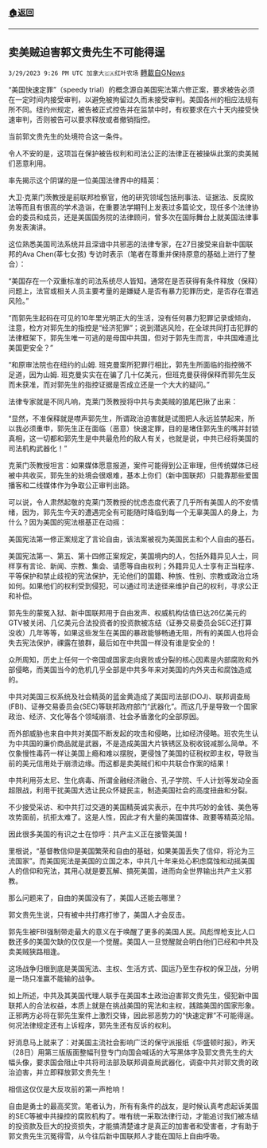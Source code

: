 ###  [:house:返回](README.md)
---


## 卖美贼迫害郭文贵先生不可能得逞
`3/29/2023 9:26 PM UTC 加拿大🇨🇦红叶农场` [轉載自GNews](https://gnews.org/articles/1057684)

“美国快速定罪”（speedy trial）的概念源自美国宪法第六修正案，要求被告必须在一定时间内接受审判，以避免被拘留过久而未接受审判。美国各州的相应法规有所不同。纽约州规定，被告被正式控告并在监禁中时，有权要求在六十天内接受快速审判，否则被告可以要求释放或者撤销指控。

当前郭文贵先生的处境符合这一条件。

令人不安的是，这项旨在保护被告权利和司法公正的法律正在被操纵此案的卖美贼们恶意利用。

率先揭示这个阴谋的是一位美国法律界中的精英：

大卫·克莱门茨教授是前联邦检察官，他的研究领域包括刑事法、证据法、反腐败法等而且有很高的学术造诣，在重要法学期刊上发表过多篇论文，现任多个法律协会的委员和成员，还是美国国务院的法律顾问，曾多次在国际舞台上就美国法律事务发表演讲。

这位熟悉美国司法系统并且深谙中共邪恶的法律专家，在27日接受来自新中国联邦的Ava Chen(莘七女孩)  专访时表示（笔者在尊重并保持原意的基础上进行了整合）：

“美国存在一个双重标准的司法系统尽人皆知。通常在是否获得有条件释放（保释）问题上，法官或相关人员主要考量的是嫌疑人是否有暴力犯罪历史，是否存在潜逃风险。”

“而郭先生起码在可见的10年里光明正大的生活，没有任何暴力犯罪记录或倾向，注意，检方对郭先生的指控是“经济犯罪”；说到潜逃风险，在全球共同打击犯罪的法律框架下，郭先生唯一可逃的是母国中共国，但对于郭先生而言，中共国难道比美国更安全？”

“和原审法院也在纽约的山姆. 班克曼案所犯罪行相比，郭先生所面临的指控微不足道，因为山姆. 班克曼实实在在骗了几十亿美元，但班克曼获得保释而郭先生反而未获准，而对郭先生的指控证据是否成立还是一个大大的疑问。”

法律专家就是不同凡响，克莱门茨教授将中共与卖美贼的狼尾巴揪了出来：

“显然，不准保释就是噤声郭先生，所谓政治迫害就是试图把人永远监禁起来，所以我必须重申，郭先生正在面临（恶意）快速定罪，目的是堵住郭先生的嘴并封锁真相，这一切都和郭先生是中共最危险的敌人有关，也就是说，中共已经将美国的司法机构武器化！”

克莱门茨教授坦言：如果媒体愿意报道，案件可能得到公正审理，但传统媒体已经被中共收买，郭先生的处境会很艰难，基本上你们（新中国联邦）只能靠那些爱国播客和二线媒体作为争取公正审判出路。

可以说，令人肃然起敬的克莱门茨教授的忧虑态度代表了几乎所有美国人的不安情绪，因为，郭先生今天的遭遇完全有可能随时降临到每一个无辜美国人的身上，为什么？因为美国的宪法根基正在动摇：

美国宪法第一修正案规定了言论自由，该法案被视为美国民主和个人自由的基石。

美国宪法第一、第五、第十四修正案规定，美国境内的人，包括外籍异见人士，同样享有言论、新闻、宗教、集会、请愿等自由权利；外籍异见人士享有正当程序、平等保护和禁止歧视的宪法保护，无论他们的国籍、种族、性别、宗教或政治立场如何。如果他们的权利受到侵犯，可以通过司法途径来维护自己的权利，寻求公正和补偿。

郭先生的蒙冤入狱、新中国联邦用于自由发声、权威机构估值已达26亿美元的GTV被关闭、几亿美元合法投资者的投资款被冻结（证券交易委员会SEC还打算没收）几年等等，如果这些发生在美国的暴政能够畅通无阻，所有的美国人也将会失去宪法保护，祼露在狼群，最后如在中共国一样没有谁是安全的！

众所周知，历史上任何一个帝国或国家走向衰败或分裂的核心因素是内部腐败和外部侵略，而美国当今的危机几乎全部是中共多年来对美国的内外夹击和腐蚀造成的。

中共对美国三权系统及社会精英的蓝金黄造成了美国司法部(DOJ)、联邦调查局(FBI)、证券交易委员会(SEC)等联邦政府部门“武器化”。而这几乎是导致一个国家政治、经济、文化等各个领域崩溃、社会矛盾激化的全部原因。

而外部威胁也来自中共对美国不断发起的攻击和侵略，比如经济侵略。班农先生认为中共国的廉价商品就是武器，不是造成美国大片铁锈区及税收锐减那么简单。不仅象慢性毒药一样让美国上瘾和难以摆脱，更侵蚀了美国的征税权即主权，导致当前的美元信用处于崩溃边缘。而这都是卖美贼们和中共联合作案的结果！

中共利用芬太尼、生化病毒、所谓金融经济融合、孔子学院、千人计划等发动全面超限战，利用干扰美国大选让民众怀疑民主，制造美国社会的高度扭曲和分裂。

不少接受采访、和中共打过交道的美国精英诚实表示，在中共巧妙的金钱、美色等攻势面前，抗拒太难了。这是人性，因此才有大量的美国媒体、政要等精英沦陷。

因此很多美国的有识之士在惊呼：共产主义正在接管美国！

里根说，“基督教信仰是美国繁荣和自由的基础，如果美国丢失了信仰，将沦为三流国家”。而美国宪法是美国的立国之本，中共几十年来处心积虑腐蚀和动摇美国人的信仰和宪法，其用心就是要瓦解、搞死美国，进而向全世界输出共产主义邪教。

那么问题来了，自由的美国没有了，美国人还能去哪里？

郭文贵先生说，只有被中共打疼打惨了，美国人才会反击。

郭先生被FBI强制带走最大的意义在于唤醒了更多的美国人民。风彪悍枪支比人口数还多的美国欠缺的仅仅是一个觉醒。美国人一旦觉醒就会明白他们已经和中共及卖美贼狭路相逢。

这场战争归根到底是美国宪法、主权、生活方式、国运乃至生存权的保卫战，分明是一场只准赢不能输的战争。

如上所述，中共及其美国代理人联手在美国本土政治迫害郭文贵先生，侵犯新中国联邦人的合法权益，本质上就是在挑战美国的宪法和主权，践踏美国的国家形象。正邪两方必将在郭先生案件上激烈交锋，因此邪恶势力的“快速定罪”不可能得逞。何况法律规定还有上诉程序，郭先生还有反诉的权利。

好消息马上就来了：对美国主流社会影响广泛的保守派报纸《华盛顿时报》，昨天（28日）用第三版版面整幅刊登专门向国会喊话的大写黑体字及郭文贵先生的大幅头像，要求国会阻止中共将司法部及联邦调查局武器化，调查中共对郭文贵的政治迫害，并立即释放郭文贵先生！

相信这仅仅是大反攻前的第一声枪响！

自由是勇士的最高奖赏。笔者认为，所有有条件的战友，是时候认真考虑起诉美国的SEC等被中共操控的腐败机构了。唯有统一采取法律行动，才能追讨我们被冻结的投资款及巨大的投资损失，才能搞清楚谁才是真正的加害者和受害者，才有助于郭文贵先生沉冤得雪，从今往后新中国联邦人才能在国际上自由呼吸。
